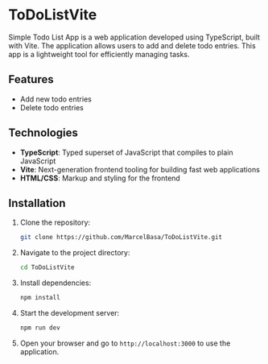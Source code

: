# ToDoListVite

Simple Todo List App is a web application developed using TypeScript, built with Vite. The application allows users to add and delete todo entries. This app is a lightweight tool for efficiently managing tasks.

## Features
- Add new todo entries
- Delete todo entries

## Technologies
- **TypeScript**: Typed superset of JavaScript that compiles to plain JavaScript
- **Vite**: Next-generation frontend tooling for building fast web applications
- **HTML/CSS**: Markup and styling for the frontend

## Installation
1. Clone the repository:
    ```sh
    git clone https://github.com/MarcelBasa/ToDoListVite.git
    ```
2. Navigate to the project directory:
    ```sh
    cd ToDoListVite
    ```
3. Install dependencies:
    ```sh
    npm install
    ```
4. Start the development server:
    ```sh
    npm run dev
    ```
5. Open your browser and go to `http://localhost:3000` to use the application.
